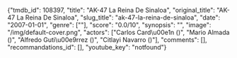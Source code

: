 {"tmdb_id": 108397, "title": "AK-47 La Reina De Sinaloa", "original_title": "AK-47 La Reina De Sinaloa", "slug_title": "ak-47-la-reina-de-sinaloa", "date": "2007-01-01", "genre": [""], "score": "0.0/10", "synopsis": "", "image": "/img/default-cover.png", "actors": ["Carlos Card\u00e1n ()", "Mario Almada ()", "Alfredo Guti\u00e9rrez ()", "Citlayi Navarro ()"], "comments": [], "recommandations_id": [], "youtube_key": "notfound"}